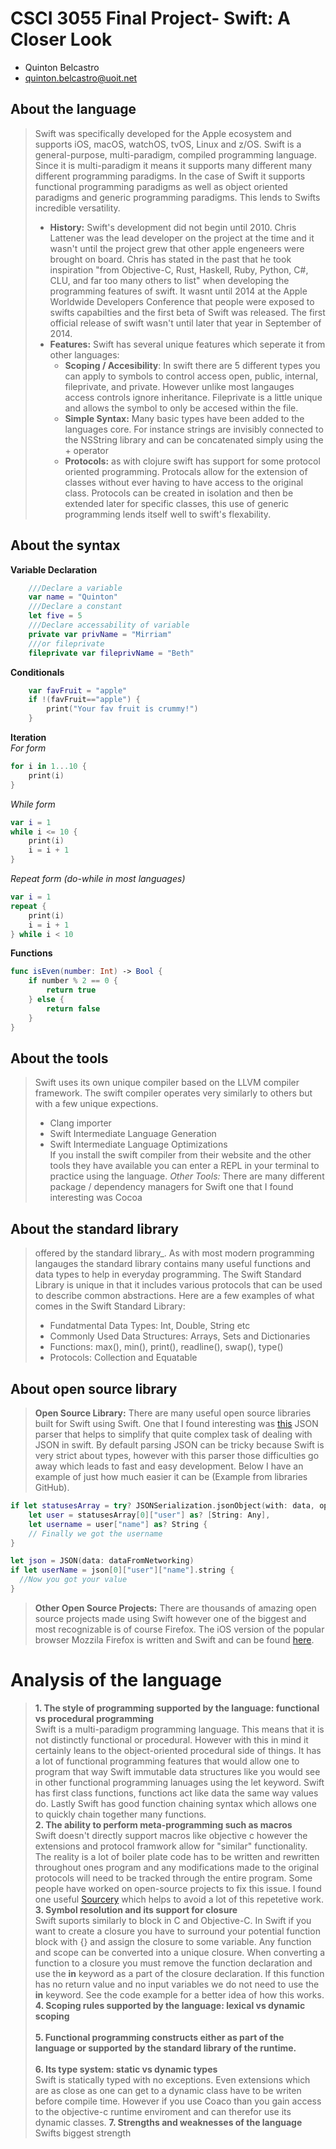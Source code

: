 # CSCI 3055 Final Project- Swift: A Closer Look

- Quinton Belcastro
- quinton.belcastro@uoit.net

## About the language

> Swift was specifically developed for the Apple ecosystem and supports iOS, macOS, watchOS, tvOS, Linux and z/OS. Swift is a general-purpose, multi-paradigm, compiled programming language. Since it is multi-paradigm it means it supports many different many different programming paradigms. In the case of Swift it supports functional programming paradigms as well as object oriented paradigms and generic programming paradigms. This lends to Swifts incredible versatility.
>
> - **History:** Swift's development did not begin until 2010. Chris Lattener was the lead developer on the project at the time and it wasn't until the project grew that other apple engeneers were brought on board. Chris has stated in the past that he took inspiration "from Objective-C, Rust, Haskell, Ruby, Python, C#, CLU, and far too many others to list" when developing the programming features of swift. It wasnt until 2014 at the Apple Worldwide Developers Conference that people were exposed to swifts capabilties and the first beta of Swift was released. The first official release of swift wasn't until later that year in September of 2014.
> - **Features:** Swift has several unique features which seperate it from other languages:
>     - **Scoping / Accesibility**: In swift there are 5 different types you can apply to symbols to control access open, public, internal, fileprivate, and private. However unlike most langauges access controls ignore inheritance. Fileprivate is a little unique and allows the symbol to only be accesed within the file.
>     - **Simple Syntax:** Many basic types have been added to the languages core. For instance strings are invisibly connected to the NSString library and can be concatenated simply using the + operator
>     - **Protocols:** as with clojure swift has support for some protocol oriented programming. Protocals allow for the extension of classes without ever having to have access to the original class. Protocols can be created in isolation and then be extended later for specific classes, this use of generic programming lends itself well to swift's flexability. 

## About the syntax

**Variable Declaration**
```swift
    ///Declare a variable
    var name = "Quinton"
    ///Declare a constant
    let five = 5
    ///Declare accessability of variable
    private var privName = "Mirriam"
    ///or fileprivate
    fileprivate var fileprivName = "Beth"
```
**Conditionals**
```swift
    var favFruit = "apple"
    if !(favFruit=="apple") {
        print("Your fav fruit is crummy!")
    }
```
**Iteration** <br />
*For form*
```swift
for i in 1...10 {
    print(i)
}
```
*While form*
```swift
var i = 1
while i <= 10 {
    print(i)
    i = i + 1
}
```
*Repeat form (do-while in most languages)*
```swift
var i = 1
repeat {
    print(i)
    i = i + 1
} while i < 10
```
**Functions**
```swift
func isEven(number: Int) -> Bool {
    if number % 2 == 0 {
        return true
    } else {
        return false
    }
}
```
## About the tools

> Swift uses its own unique compiler based on the LLVM compiler framework. The swift compiler operates very similarly to others but with a few unique expections.
> - Clang importer
> - Swift Intermediate Language Generation
> - Swift Intermediate Language Optimizations <br />
> If you install the swift compiler from their website and the other tools they have available you can enter a REPL in your terminal to practice using the language.
> *Other Tools:* There are many different package / dependency managers for Swift one that I found interesting was Cocoa

## About the standard library

> offered by the standard library_.
> As with most modern programming langauges the standard library contains many useful functions and data types to help in everyday programming. The Swift Standard Library is unique in that it includes various protocols that can be used to describe common abstractions.  Here are a few examples of what comes in the Swift Standard Library:
> - Fundatmental Data Types: Int, Double, String etc
> - Commonly Used Data Structures: Arrays, Sets and Dictionaries
> - Functions: max(), min(), print(), readline(), swap(), type()
> - Protocols: Collection and Equatable

## About open source library

> **Open Source Library:** There are many useful open source libraries built for Swift using Swift. One that I found interesting was [this](https://github.com/SwiftyJSON/SwiftyJSON) JSON parser that helps to simplify that quite complex task of dealing with JSON in swift. By default parsing JSON can be tricky because Swift is very strict about types, however with this parser those difficulties go away which leads to fast and easy development. Below I have an example of just how much easier it can be (Example from libraries GitHub).<br />
```swift
if let statusesArray = try? JSONSerialization.jsonObject(with: data, options: .allowFragments) as? [[String: Any]],
    let user = statusesArray[0]["user"] as? [String: Any],
    let username = user["name"] as? String {
    // Finally we got the username
}
```
```swift
let json = JSON(data: dataFromNetworking)
if let userName = json[0]["user"]["name"].string {
  //Now you got your value
}
```
> **Other Open Source Projects:** There are thousands of amazing open source projects made using Swift however one of the biggest and most recognizable is of course Firefox. The iOS version of the popular browser Mozzila Firefox is written and Swift and can be found [here](https://github.com/mozilla-mobile/firefox-ios).

# Analysis of the language

> **1. The style of programming supported by the language: functional vs procedural programming** <br />
> Swift is a multi-paradigm programming language. This means that it is not distinctly functional or procedural. However with this in mind it certainly leans to the object-oriented procedural side of things. It has a lot of functional programming features that would allow one to program that way Swift immutable data structures like you would see in other functional programming lanuages using the let keyword. Swift has first class functions, functions act like data the same way values do. Lastly Swift has good function chaining syntax which allows one to quickly chain together many functions. <br />
> **2. The ability to perform meta-programming such as macros** <br />
> Swift doesn't directly support macros like objective c however the extensions and protocol framwork allow for "similar" functionality. The reality is a lot of boiler plate code has to be written and rewritten throughout ones program and any modifications made to the original protocols will need to be tracked through the entire program. Some people have worked on open-source projects to fix this issue. I found one useful [Sourcery](https://github.com/krzysztofzablocki/Sourcery) which helps to avoid a lot of this repetetive work. <br />
> **3. Symbol resolution and its support for closure** <br />
> Swift suports similarly to block in C and Objective-C. In Swift if you want to create a closure you have to surround your potential function block with {} and assign the closure to some variable. Any function and scope can be converted into a unique closure. When converting a function to a closure you must remove the function declaration and use the **in** keyword as a  part of the closure declaration. If this function has no return value and no input variables we do not need to use the **in** keyword. See the code example for a better idea of how this works. <br />
> **4. Scoping rules supported by the language: lexical vs dynamic scoping** <br />
>  <br />
> **5. Functional programming constructs either as part of the language or supported by the standard library of the runtime.** <br />
>  <br />
> **6. Its type system: static vs dynamic types** <br />
> Swift is statically typed with no exceptions. Even extensions which are as close as one can get to a dynamic class have to be writen before compile time. However if you use Coaco than you gain access to the objective-c runtime enviroment and can therefor use its dynamic classes.
> **7. Strengths and weaknesses of the language** <br />
>  Swifts biggest strength<br />
